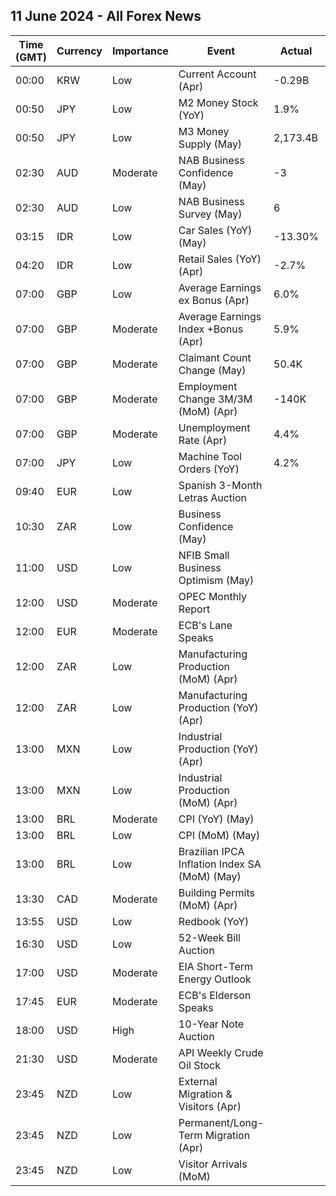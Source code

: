 ## 11 June 2024 - All Forex News

| Time (GMT) | Currency | Importance | Event | Actual | Forecast | Previous |
|------|----------|------------|-------|--------|----------|----------|
| 00:00 | KRW | Low | Current Account (Apr) | -0.29B |  | 6.93B |
| 00:50 | JPY | Low | M2 Money Stock (YoY) | 1.9% | 2.1% | 2.2% |
| 00:50 | JPY | Low | M3 Money Supply (May) | 2,173.4B |  | 2,158.7B |
| 02:30 | AUD | Moderate | NAB Business Confidence (May) | -3 |  | 2 |
| 02:30 | AUD | Low | NAB Business Survey (May) | 6 |  | 7 |
| 03:15 | IDR | Low | Car Sales (YoY) (May) | -13.30% |  | -17.50% |
| 04:20 | IDR | Low | Retail Sales (YoY) (Apr) | -2.7% |  | 9.3% |
| 07:00 | GBP | Low | Average Earnings ex Bonus (Apr) | 6.0% | 6.0% | 6.0% |
| 07:00 | GBP | Moderate | Average Earnings Index +Bonus (Apr) | 5.9% | 5.7% | 5.9% |
| 07:00 | GBP | Moderate | Claimant Count Change (May) | 50.4K | 10.2K | 8.4K |
| 07:00 | GBP | Moderate | Employment Change 3M/3M (MoM) (Apr) | -140K | -100K | -177K |
| 07:00 | GBP | Moderate | Unemployment Rate (Apr) | 4.4% | 4.3% | 4.3% |
| 07:00 | JPY | Low | Machine Tool Orders (YoY) | 4.2% |  | -11.6% |
| 09:40 | EUR | Low | Spanish 3-Month Letras Auction |  |  | 3.584% |
| 10:30 | ZAR | Low | Business Confidence (May) |  |  | 114.7 |
| 11:00 | USD | Low | NFIB Small Business Optimism (May) |  | 89.8 | 89.7 |
| 12:00 | USD | Moderate | OPEC Monthly Report |  |  |  |
| 12:00 | EUR | Moderate | ECB's Lane Speaks |  |  |  |
| 12:00 | ZAR | Low | Manufacturing Production (MoM) (Apr) |  |  | -2.2% |
| 12:00 | ZAR | Low | Manufacturing Production (YoY) (Apr) |  |  | -6.4% |
| 13:00 | MXN | Low | Industrial Production (YoY) (Apr) |  | 4.6% | -3.0% |
| 13:00 | MXN | Low | Industrial Production (MoM) (Apr) |  |  | 0.6% |
| 13:00 | BRL | Moderate | CPI (YoY) (May) |  | 3.88% | 3.69% |
| 13:00 | BRL | Low | CPI (MoM) (May) |  | 0.42% | 0.38% |
| 13:00 | BRL | Low | Brazilian IPCA Inflation Index SA (MoM) (May) |  |  | 0.33% |
| 13:30 | CAD | Moderate | Building Permits (MoM) (Apr) |  | 4.9% | -11.7% |
| 13:55 | USD | Low | Redbook (YoY) |  |  | 5.8% |
| 16:30 | USD | Low | 52-Week Bill Auction |  |  | 4.895% |
| 17:00 | USD | Moderate | EIA Short-Term Energy Outlook |  |  |  |
| 17:45 | EUR | Moderate | ECB's Elderson Speaks |  |  |  |
| 18:00 | USD | High | 10-Year Note Auction |  |  | 4.483% |
| 21:30 | USD | Moderate | API Weekly Crude Oil Stock |  |  | 4.052M |
| 23:45 | NZD | Low | External Migration & Visitors (Apr) |  |  | 27.90% |
| 23:45 | NZD | Low | Permanent/Long-Term Migration (Apr) |  |  | 4,910 |
| 23:45 | NZD | Low | Visitor Arrivals (MoM) |  |  | 9.1% |
